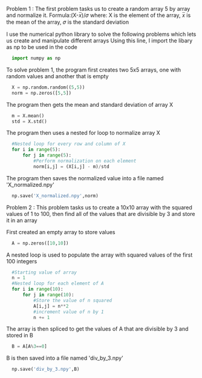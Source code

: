 Problem 1 :
The first problem tasks us to create a random array 5 by array and normalize it.
  Formula:(X-𝑥̅)/𝜎
  where: X is the element of the array,
         𝑥̅ is the mean of the array,
         𝜎 is the standard deviation

I use the numerical python library to solve the following problems which lets us create and manipulate different arrays
Using this line, I import the libary as np to be used in the code

``` python
  import numpy as np
```

To solve problem 1, the program first creates two 5x5 arrays, one with random values and another that is empty

``` python
  X = np.random.random((5,5))
  norm = np.zeros([5,5])
```

The program then gets the mean and standard deviation of array X

``` python
  m = X.mean()
  std = X.std()
```

The program then uses a nested for loop to normalize array X

``` python
  #Nested loop for every row and column of X
  for i in range(5):
      for j in range(5):
          #Perform normalization on each element
          norm[i,j] = (X[i,j] - m)/std
```

The program then saves the normalized value into a file named 'X_normalized.npy'

``` python
  np.save('X_normalized.npy',norm)
```

Problem 2 :
  This problem tasks us to create a 10x10 array with the squared values of 1 to 100, then find all of the values that are divisible by 3 and store it in an array

First created an empty array to store values

``` python
  A = np.zeros([10,10])
```

A nested loop is used to populate the array with squared values of the first 100 integers

``` python
  #Starting value of array
  n = 1
  #Nested loop for each element of A
  for i in range(10):
      for j in range(10):
          #Store the value of n squared
          A[i,j] = n**2
          #increment value of n by 1
          n += 1
```

The array is then spliced to get the values of A that are divisible by 3 and stored in B

``` python
  B = A[A%3==0]
```

B is then saved into a file named 'div_by_3.npy'

``` python
  np.save('div_by_3.npy',B)
```
